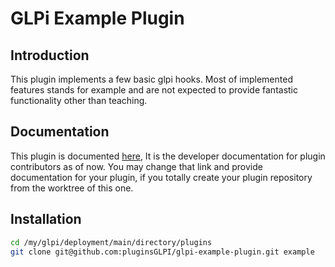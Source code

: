 # GLPi Example Plugin

## Introduction

This plugin implements a few basic glpi hooks.
Most of implemented features stands for example and are not
expected to provide fantastic functionality other than teaching.

## Documentation

This plugin is documented [here](https://github.com/pluginsGLPI/glpi-example-plugin/wiki),
It is the developer documentation for plugin contributors as of now.
You may change that link and provide documentation for your plugin,
if you totally create your plugin repository from the worktree of this one.

## Installation

```sh
cd /my/glpi/deployment/main/directory/plugins
git clone git@github.com:pluginsGLPI/glpi-example-plugin.git example
```
